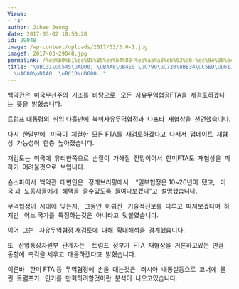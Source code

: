 ```yaml
---
Views:
- '4'
author: Jihee Jeong
date: 2017-03-02 10:50:28
id: 29048
image: /wp-content/uploads/2017/03/3.0-1.jpg
imagef: 2017-03-29048.jpg
permalink: /%eb%b0%b1%ec%95%85%ea%b4%80-%eb%aa%a8%eb%93%a0-%ec%9e%90%ec%9c%a0%eb%ac%b4%ec%97%ad%ed%98%91%ec%a0%95-%ec%9e%ac%ea%b2%80%ed%86%a0-%eb%b0%9d%ed%98%80/
title: "\uBC31\uC545\uAD00, \uBAA8\uB4E0 \uC790\uC720\uBB34\uC5ED\uD611\uC815  \uC7AC\
  \uAC80\uD1A0  \uBC1D\uD600.."
---
```


백악관은  미국우선주의  기조를  바탕으로   모든  자유무역협정FTA을  재검토하겠다는  뜻을  밝혔습니다.

트럼프 대통령의  취임 나흘만에  북미자유무역협정과  나프타  재협상을  선언했습니다.

다시  한달만에   미국이  체결한  모든 FTA를  재검토하겠다고  나서서  업데이트  재협상  가능성이  한층  높아졌습니다.

재검토는  미국에  유리한쪽으로  손질이  가해질  전망이어서  한미FTA도  재협상을  피하기  어려울것으로  보입니다.

숀스파이서  백악관  대변인은   정례브리핑에서    “일부협정은 10~20년이  됐고,   미국 과  노동자들에게  혜택을  줄수있도록  들여다보겠다”고  설명했습니다.

무역협정이  시대에  맞는지,   그동안  이뤄진   기술적진보를  다루고  따져보겠다며  하지만   어느 국가를  특정하는것은  아니라고  덧붙였습니다.

이어  그는   자유무역협정 재검토에  대해  확대해석을  경계했습니다.

또   산업통상자원부  관계자는    트럼프  정부가  FTA  재협상을  거론하고있는  만큼   동향에  촉각을 세우고  대응하겠다고  밝혔습니다.

이른바   한미 FTA 등  무역협정에  손을  대는것은   러시아  내통설등으로  코너에  몰린  트럼프가   인기를  만회하려할것이란  분석이  나오고있습니다.
